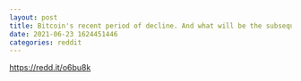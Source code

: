 ```yaml
--- 
layout: post 
title: Bitcoin's recent period of decline. And what will be the subsequent development? What do you all think? 
date: 2021-06-23 1624451446 
categories: reddit 
--- 
```

https://redd.it/o6bu8k